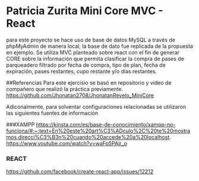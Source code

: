 # Patricia Zurita Mini Core MVC - React
para este proyecto se hace uso de base de datos MySQL a través de phpMyAdmin de manera local, la base de dato fue replicada de la propuesta en ejemplo. Se utiliza MVC planteado sobre react con el fin de generar CORE sobre la información que permita clasificar la compra de pases de parqueadero filtrado por fecha de compra, tipo de plan, fecha de expiración, pases restantes, cupo restante y/o días restantes.

##Referencias
Para este ejercisio se basó en repositorio y video de compañero que realizó la práctica previamente.
https://github.com/Jhonatan2708/JhonatanRevelo_MiniCore

Adiconalmente, para solventar configuraciones relacionadas se utilizaron las siguientes fuentes de información

###XAMPP
https://kinsta.com/es/base-de-conocimiento/xampp-no-funciona/#:~:text=En%20este%20art%C3%ADculo%2C%20te%20mostramos,direcci%C3%B3n%20cuando%20accede%20a%20localhost.
https://www.youtube.com/watch?v=waFp5PAjr_o

### REACT
https://github.com/facebook/create-react-app/issues/12212
